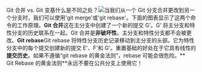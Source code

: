 Git 合并 vs. Git 变基什么是不同之处？![](images/git-merge-git-rebase.jpeg)当我们从一个 Git 分支合并更改到另一个分支时，我们可以使用'git merge'或'git rebase'。下面的图表显示了这两个命令的工作原理。**Git 合并**这在主分支中创建了一个新的提交 G’。G’ 将主分支和特性分支的历史联系在一起。Git 合并是**非破坏性**。主分支和特性分支都不会被更改。**Git rebase**Git rebase 将特性分支历史记录移动到主分支的头部。它为特性分支中的每个提交创建新的提交 E'、F'和 G'。重置基础的好处在于它具有线性的**提交历史**。如果不遵循“git rebase 的黄金法则”，rebase 可能会很危险。**  
Git Rebase 的黄金法则**永远不要在公共分支上使用它！